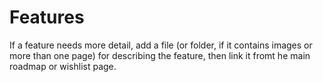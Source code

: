 # Features

If a feature needs more detail, add a file (or folder, if it contains images or more than one page) for describing the feature, then link it fromt he main roadmap or wishlist page.
